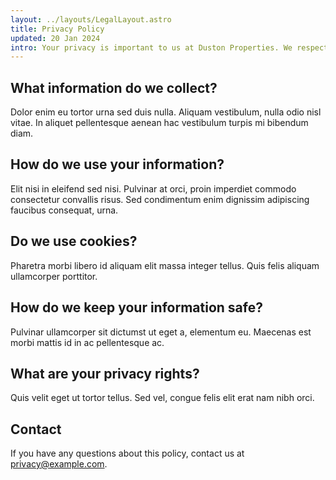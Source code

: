```yaml
---
layout: ../layouts/LegalLayout.astro
title: Privacy Policy
updated: 20 Jan 2024
intro: Your privacy is important to us at Duston Properties. We respect your privacy regarding any information we may collect from you across our website.
---
```


## What information do we collect?

Dolor enim eu tortor urna sed duis nulla. Aliquam vestibulum, nulla odio nisl vitae. In aliquet pellentesque aenean hac vestibulum turpis mi bibendum diam.

## How do we use your information?

Elit nisi in eleifend sed nisi. Pulvinar at orci, proin imperdiet commodo consectetur convallis risus. Sed condimentum enim dignissim adipiscing faucibus consequat, urna.

## Do we use cookies?

Pharetra morbi libero id aliquam elit massa integer tellus. Quis felis aliquam ullamcorper porttitor.

## How do we keep your information safe?

Pulvinar ullamcorper sit dictumst ut eget a, elementum eu. Maecenas est morbi mattis id in ac pellentesque ac.

## What are your privacy rights?

Quis velit eget ut tortor tellus. Sed vel, congue felis elit erat nam nibh orci.

## Contact

If you have any questions about this policy, contact us at [privacy@example.com](mailto:privacy@example.com).
